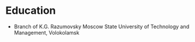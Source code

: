 # Education


- Branch of K.G. Razumovsky Moscow State University of Technology and Management, Volokolamsk

